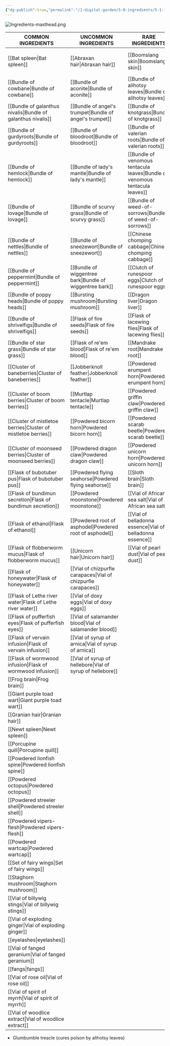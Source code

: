 ```yaml
---
{"dg-publish":true,"permalink":"/1-digital-garden/5-0-ingredients/5-1-ingredients-overview/","tags":["MOC"]}
---
```


![Ingredients-masthead.png](/img/user/1%20DIGITAL%20GARDEN/Images%20&%20Banners/Ingredients-masthead.png)

| COMMON INGREDIENTS               | UNCOMMON INGREDIENTS             | RARE INGREDIENTS                        | VERY RARE INGREDIENTS            | LEGENDARY INGREDIENTS                 |
| -------------------------------- | -------------------------------- | --------------------------------------- | -------------------------------- | ------------------------------------- |
| [[Bat spleen\|Bat spleen]]                   | [[Abraxan hair\|Abraxan hair]]                 | [[Boomslang skin\|Boomslang skin]]                      | [[Bundle of dittany\|Bundle of dittany]]            | [[Flask of pritcher's porritch ooze\|Flask of pritcher's porritch ooze]] |
| [[Bundle of cowbane\|Bundle of cowbane]]            | [[Bundle of aconite\|Bundle of aconite]]            | [[Bundle of alihotsy leaves\|Bundle of alihotsy leaves]]           | [[Bundle of full-moon fluxweed\|Bundle of full-moon fluxweed]] | [[Powdered occamy eggshells\|Powdered occamy eggshells]]         |
| [[Bundle of galanthus nivalis\|Bundle of galanthus nivalis]]  | [[Bundle of angel's trumpet\|Bundle of angel's trumpet]]    | [[Bundle of knotgrass\|Bundle of knotgrass]]                 | [[Bundle of niffler's fancy\|Bundle of niffler's fancy]]    | [[Tincture of demiguise\|Tincture of demiguise]]             |
| [[Bundle of gurdyroots\|Bundle of gurdyroots]]         | [[Bundle of bloodroot\|Bundle of bloodroot]]          | [[Bundle of valerian roots\|Bundle of valerian roots]]            | [[Bundle of thaumatagoria\|Bundle of thaumatagoria]]      |                                       |
| [[Bundle of hemlock\|Bundle of hemlock]]            | [[Bundle of lady's mantle\|Bundle of lady's mantle]]      | [[Bundle of venomous tentacula leaves\|Bundle of venomous tentacula leaves]] | [[Clutch of ashwinder eggs\|Clutch of ashwinder eggs]]     |                                       |
| [[Bundle of lovage\|Bundle of lovage]]             | [[Bundle of scurvy grass\|Bundle of scurvy grass]]       | [[Bundle of weed-of-sorrows\|Bundle of weed-of-sorrows]]           | [[Death cap mushroom\|Death cap mushroom]]           |                                       |
| [[Bundle of nettles\|Bundle of nettles]]            | [[Bundle of sneezewort\|Bundle of sneezewort]]         | [[Chinese chomping cabbage\|Chinese chomping cabbage]]            | [[Powdered graphorn horn\|Powdered graphorn horn]]       |                                       |
| [[Bundle of peppermint\|Bundle of peppermint]]         | [[Bundle of wiggentree bark\|Bundle of wiggentree bark]]    | [[Clutch of runespoor eggs\|Clutch of runespoor eggs]]            | [[Sopophorous bean\|Sopophorous bean]]             |                                       |
| [[Bundle of poppy heads\|Bundle of poppy heads]]        | [[Bursting mushroom\|Bursting mushroom]]            | [[Dragon liver\|Dragon liver]]                        | [[Vial of acromantula venom\|Vial of acromantula venom]]    |                                       |
| [[Bundle of shrivelfigs\|Bundle of shrivelfigs]]        | [[Flask of fire seeds\|Flask of fire seeds]]          | [[Flask of lacewing flies\|Flask of lacewing flies]]             |                                  |                                       |
| [[Bundle of star grass\|Bundle of star grass]]         | [[Flask of re'em blood\|Flask of re'em blood]]         | [[Mandrake root\|Mandrake root]]                       |                                  |                                       |
| [[Cluster of baneberries\|Cluster of baneberries]]       | [[Jobberknoll feather\|Jobberknoll feather]]          | [[Powdered erumpent horn\|Powdered erumpent horn]]              |                                  |                                       |
| [[Cluster of boom berries\|Cluster of boom berries]]      | [[Murtlap tentacle\|Murtlap tentacle]]             | [[Powdered griffin claw\|Powdered griffin claw]]               |                                  |                                       |
| [[Cluster of mistletoe berries\|Cluster of mistletoe berries]] | [[Powdered bicorn horn\|Powdered bicorn horn]]         | [[Powdered scarab beetle\|Powdered scarab beetle]]              |                                  |                                       |
| [[Cluster of moonseed berries\|Cluster of moonseed berries]]  | [[Powdered dragon claw\|Powdered dragon claw]]         | [[Powdered unicorn horn\|Powdered unicorn horn]]               |                                  |                                       |
| [[Flask of bubotuber pus\|Flask of bubotuber pus]]       | [[Powdered flying seahorse\|Powdered flying seahorse]]     | [[Sloth brain\|Sloth brain]]                         |                                  |                                       |
| [[Flask of bundimun secretion\|Flask of bundimun secretion]]  | [[Powdered moonstone\|Powdered moonstone]]           | [[Vial of African sea salt\|Vial of African sea salt]]            |                                  |                                       |
| [[Flask of ethanol\|Flask of ethanol]]             | [[Powdered root of asphodel\|Powdered root of asphodel]]    | [[Vial of belladonna essence\|Vial of belladonna essence]]          |                                  |                                       |
| [[Flask of flobberworm mucus\|Flask of flobberworm mucus]]   | [[Unicorn hair\|Unicorn hair]]                 | [[Vial of pearl dust\|Vial of pearl dust]]                  |                                  |                                       |
| [[Flask of honeywater\|Flask of honeywater]]          | [[Vial of chizpurfle carapaces\|Vial of chizpurfle carapaces]] |                                         |                                  |                                       |
| [[Flask of Lethe river water\|Flask of Lethe river water]]   | [[Vial of doxy eggs\|Vial of doxy eggs]]            |                                         |                                  |                                       |
| [[Flask of pufferfish eyes\|Flask of pufferfish eyes]]     | [[Vial of salamander blood\|Vial of salamander blood]]     |                                         |                                  |                                       |
| [[Flask of vervain infusion\|Flask of vervain infusion]]    | [[Vial of syrup of arnica\|Vial of syrup of arnica]]      |                                         |                                  |                                       |
| [[Flask of wormwood infusion\|Flask of wormwood infusion]]   | [[Vial of syrup of hellebore\|Vial of syrup of hellebore]]   |                                         |                                  |                                       |
| [[Frog brain\|Frog brain]]                   |                                  |                                         |                                  |                                       |
| [[Giant purple toad wart\|Giant purple toad wart]]       |                                  |                                         |                                  |                                       |
| [[Granian hair\|Granian hair]]                 |                                  |                                         |                                  |                                       |
| [[Newt spleen\|Newt spleen]]                  |                                  |                                         |                                  |                                       |
| [[Porcupine quill\|Porcupine quill]]              |                                  |                                         |                                  |                                       |
| [[Powdered lionfish spine\|Powdered lionfish spine]]      |                                  |                                         |                                  |                                       |
| [[Powdered octopus\|Powdered octopus]]             |                                  |                                         |                                  |                                       |
| [[Powdered streeler shell\|Powdered streeler shell]]      |                                  |                                         |                                  |                                       |
| [[Powdered vipers-flesh\|Powdered vipers-flesh]]        |                                  |                                         |                                  |                                       |
| [[Powdered wartcap\|Powdered wartcap]]             |                                  |                                         |                                  |                                       |
| [[Set of fairy wings\|Set of fairy wings]]           |                                  |                                         |                                  |                                       |
| [[Staghorn mushroom\|Staghorn mushroom]]            |                                  |                                         |                                  |                                       |
| [[Vial of billywig stings\|Vial of billywig stings]]      |                                  |                                         |                                  |                                       |
| [[Vial of exploding ginger\|Vial of exploding ginger]]     |                                  |                                         |                                  |                                       |
| [[eyelashes\|eyelashes]]                    |                                  |                                         |                                  |                                       |
| [[Vial of fanged geranium\|Vial of fanged geranium]]      |                                  |                                         |                                  |                                       |
| [[fangs\|fangs]]                        |                                  |                                         |                                  |                                       |
| [[Vial of rose oil\|Vial of rose oil]]             |                                  |                                         |                                  |                                       |
| [[Vial of spirit of myrrh\|Vial of spirit of myrrh]]      |                                  |                                         |                                  |                                       |
| [[Vial of woodlice extract\|Vial of woodlice extract]]     |                                  |                                         |                                  |                                       |
- Glumbumble treacle (cures poison by alihotsy leaves)